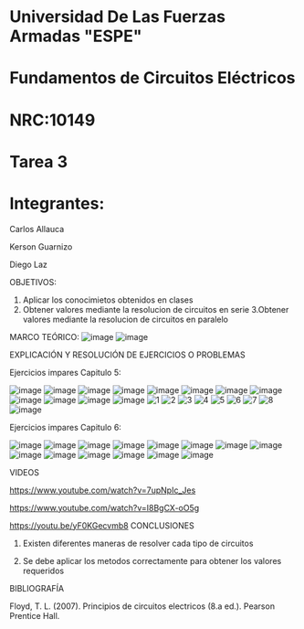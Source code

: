# Universidad De Las Fuerzas Armadas "ESPE"

# Fundamentos de Circuitos Eléctricos 
# NRC:10149
# Tarea 3

 # Integrantes:
 
 Carlos Allauca
 
 Kerson Guarnizo
 
 Diego Laz

OBJETIVOS:
1. Aplicar los conocimietos obtenidos en clases
2. Obtener valores mediante la resolucion de circuitos en serie
3.Obtener valores mediante la resolucion de circuitos en paralelo

MARCO TEÓRICO:
![image](https://user-images.githubusercontent.com/93835463/143525073-398f60b0-4a90-48c6-b129-f6b51ed4a9f8.png)
![image](https://user-images.githubusercontent.com/93835463/143526056-b881f111-afd5-4b91-9a87-ba8bbc8e88a5.png)

EXPLICACIÓN Y RESOLUCIÓN DE EJERCICIOS O PROBLEMAS

Ejercicios impares Capitulo 5:

![image](https://user-images.githubusercontent.com/93835463/143526403-43f7dfef-22e4-409f-b53c-c38ec0ff7456.png)
![image](https://user-images.githubusercontent.com/93835463/143526414-b2cb71bd-c843-4f24-bf22-6d4767c862ab.png)
![image](https://user-images.githubusercontent.com/93835463/143526426-b17f1a4d-f17d-470f-b7c2-836939d0c43a.png)
![image](https://user-images.githubusercontent.com/93835463/143526433-7953b10c-493c-4836-b746-3b23260c4148.png)
![image](https://user-images.githubusercontent.com/93835463/143526500-ab4c119e-0745-4663-af3c-1a83514bd2f7.png)
![image](https://user-images.githubusercontent.com/93835463/143526517-93c0560b-92b6-40cb-b13d-d2aca758e11e.png)
![image](https://user-images.githubusercontent.com/93835463/143526540-765ce38d-41fe-46d2-bede-d312719d765f.png)
![image](https://user-images.githubusercontent.com/93835463/143526547-d5532865-7720-43b2-971b-2a661bdd98d0.png)
![image](https://user-images.githubusercontent.com/93835463/143526551-610383f0-80b2-43b0-94bf-b4f0d6fab163.png)
![image](https://user-images.githubusercontent.com/93835463/143526616-9ac62570-ac25-4fab-9950-2d4d120bac16.png)
![image](https://user-images.githubusercontent.com/93835463/143526635-d0e220b6-5973-42b0-8160-f7251e2f3eff.png)
![image](https://user-images.githubusercontent.com/93835463/143527073-5202a015-b09c-4bb7-869b-d0283364fa95.png)
![1](https://user-images.githubusercontent.com/93835463/143527636-0a7a04e9-dd0f-4dc9-998c-9e7f247d0d0e.jpg)
![2](https://user-images.githubusercontent.com/93835463/143527645-18172dfe-29bf-4ae2-b029-beb009b9a4ff.jpg)
![3](https://user-images.githubusercontent.com/93835463/143527646-464a206f-decc-4ea1-a381-4b40f7c9f347.jpg)
![4](https://user-images.githubusercontent.com/93835463/143527652-bd3904f1-a51e-4afc-9323-2990341ffdde.jpg)
![5](https://user-images.githubusercontent.com/93835463/143527659-510b6757-c471-49cf-8278-468d9143cf4f.jpg)
![6](https://user-images.githubusercontent.com/93835463/143528114-f567a223-75a8-42ac-9f7a-c7214eeb25af.jpg)
![7](https://user-images.githubusercontent.com/93835463/143528121-99cea700-d255-4d54-b3aa-9e35a30277b0.jpg)
![8](https://user-images.githubusercontent.com/93835463/143528128-cb8e507c-4ac6-4e5d-8e17-1f0d2320be4b.jpg)
![image](https://user-images.githubusercontent.com/93835463/143527666-ffee3dd5-439d-4ad0-94b9-db5b1fe72dbb.png)

Ejercicios impares Capitulo 6:

![image](https://user-images.githubusercontent.com/93835463/143529680-9974dac0-3c3a-4e4e-a173-b495cdb6de7c.png)
![image](https://user-images.githubusercontent.com/93835463/143529704-e9c59b85-fd61-49c4-9ea9-b19819293352.png)
![image](https://user-images.githubusercontent.com/93835463/143529720-a104318d-f0db-4c38-a304-5002a4166ff6.png)
![image](https://user-images.githubusercontent.com/93835463/143529734-3cd04430-b431-483a-af54-ab45bea1fc37.png)
![image](https://user-images.githubusercontent.com/93835463/143529740-a82faf57-8694-4f4d-a0b0-70cbfb8ff2cd.png)
![image](https://user-images.githubusercontent.com/93835463/143529758-497c04af-554f-4cd3-ad6c-3f4ba35929a2.png)
![image](https://user-images.githubusercontent.com/93835463/143529771-aca96992-f2c0-4f4f-a561-3b95202137b5.png)
![image](https://user-images.githubusercontent.com/93835463/143529785-1f138f01-b905-4ed2-82fc-5a69b15566b7.png)
![image](https://user-images.githubusercontent.com/93835463/143529795-23b48430-40b8-412f-a48b-7967c7c8be88.png)
![image](https://user-images.githubusercontent.com/93835463/143529811-44deefbf-7d41-4057-99b0-d12aada058df.png)
![image](https://user-images.githubusercontent.com/93835463/143529933-6b0621fd-59fb-450c-a3c6-9ad72c380bbc.png)
![image](https://user-images.githubusercontent.com/93835463/143529848-a233ad18-068e-450e-a152-ddc0648c9b38.png)
![image](https://user-images.githubusercontent.com/93835463/143529833-827c3305-d2e1-40dc-917a-8e19e3c5a29b.png)
![image](https://user-images.githubusercontent.com/93835463/143529976-2b0ace2c-1eb6-4968-a554-8d5f9be16806.png)

VIDEOS

https://www.youtube.com/watch?v=7upNpIc_Jes

https://www.youtube.com/watch?v=I8BgCX-oO5g

https://youtu.be/yF0KGecvmb8
CONCLUSIONES

1. Existen diferentes maneras de resolver cada tipo de circuitos 

2. Se debe aplicar los metodos correctamente para obtener los valores requeridos


BIBLIOGRAFÍA

Floyd, T. L. (2007). Principios de circuitos electricos (8.a ed.). Pearson Prentice Hall.
